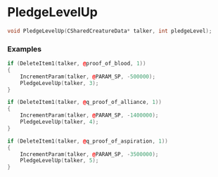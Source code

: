 # PledgeLevelUp
```cpp - C++
void PledgeLevelUp(CSharedCreatureData* talker, int pledgeLevel);
```

### Examples
```cpp - C++
if (DeleteItem1(talker, @proof_of_blood, 1))
{
	IncrementParam(talker, @PARAM_SP, -500000);
	PledgeLevelUp(talker, 3);
}
```

```cpp - C++
if (DeleteItem1(talker, @q_proof_of_alliance, 1))
{
	IncrementParam(talker, @PARAM_SP, -1400000);
	PledgeLevelUp(talker, 4);
}
```

```cpp - C++
if (DeleteItem1(talker, @q_proof_of_aspiration, 1))
{
	IncrementParam(talker, @PARAM_SP, -3500000);
	PledgeLevelUp(talker, 5);
}
```
